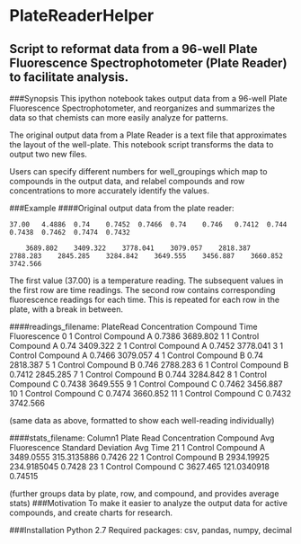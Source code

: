 # PlateReaderHelper
## Script to reformat data from a 96-well Plate Fluorescence Spectrophotometer (Plate Reader) to facilitate analysis.

###Synopsis
This ipython notebook takes output data from a 96-well Plate Fluorescence Spectrophotometer, and reorganizes and summarizes the data so that chemists can more easily analyze for patterns. 

The original output data from a Plate Reader is a text file that approximates the layout of the well-plate. This notebook script transforms the data to output two new files.

Users can specify different numbers for well_groupings which map to compounds in the output data, and relabel compounds and row concentrations to more accurately identify the values.

###Example
####Original output data from the plate reader:

	37.00	4.4886	0.74	0.7452	0.7466	0.74	0.746	0.7412	0.744	0.7438	0.7462	0.7474	0.7432		

		3689.802	3409.322	3778.041	3079.057	2818.387	2788.283	2845.285	3284.842	3649.555	3456.887	3660.852	3742.566		
    
The first value (37.00) is a temperature reading. The subsequent values in the first row are time readings. The second row contains corresponding fluorescence readings for each time. This is repeated for each row in the plate, with a break in between.

####readings_filename:
	PlateRead	Concentration	Compound	Time	Fluorescence
0	1	Control	Compound A	0.7386	3689.802
1	1	Control	Compound A	0.74	3409.322
2	1	Control	Compound A	0.7452	3778.041
3	1	Control	Compound A	0.7466	3079.057
4	1	Control	Compound B	0.74	2818.387
5	1	Control	Compound B	0.746	2788.283
6	1	Control	Compound B	0.7412	2845.285
7	1	Control	Compound B	0.744	3284.842
8	1	Control	Compound C	0.7438	3649.555
9	1	Control	Compound C	0.7462	3456.887
10	1	Control	Compound C	0.7474	3660.852
11	1	Control	Compound C	0.7432	3742.566

(same data as above, formatted to show each well-reading individually)

####stats_filename:
Column1	Plate Read	Concentration	Compound	Avg Fluorescence	Standard Deviation	Avg Time
21	1	Control	Compound A	3489.0555	315.3135886	0.7426
22	1	Control	Compound B	2934.19925	234.9185045	0.7428
23	1	Control	Compound C	3627.465	121.0340918	0.74515

(further groups data by plate, row, and compound, and provides average stats)
###Motivation
To make it easier to analyze the output data for active compounds, and create charts for research.

###Installation
Python 2.7
Required packages: csv, pandas, numpy, decimal
